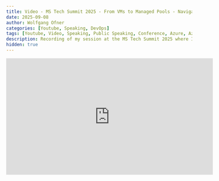 ```yaml
---
title: Video - MS Tech Summit 2025 - From VMs to Managed Pools - Navigating Azure DevOps Agent Hosting
date: 2025-09-08
author: Wolfgang Ofner
categories: [Youtube, Speaking, DevOps]
tags: [Youtube, Video, Speaking, Public Speaking, Conference, Azure, Azure DevOps, Managed DevOps Pools]
description: Recording of my session at the MS Tech Summit 2025 where I talk about the different options in Azure DevOps to host agents.
hidden: true
---
```


<iframe width="560" height="315" src="https://www.youtube.com/embed/uwNQ8Ua1ybI" title="YouTube video player" frameborder="0" allow="accelerometer; autoplay; clipboard-write; encrypted-media; gyroscope; picture-in-picture; web-share" referrerpolicy="strict-origin-when-cross-origin" allowfullscreen></iframe>